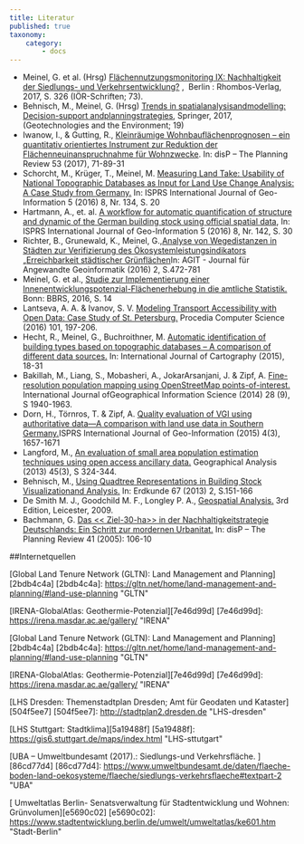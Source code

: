 ```yaml
---
title: Literatur
published: true
taxonomy:
    category:
        - docs
---
```


* Meinel, G. et al. (Hrsg) [Flächennutzungsmonitoring IX: Nachhaltigkeit der Siedlungs- und Verkehrsentwicklung?](http://slub.qucosa.de/landing-page/?tx_dlf[id]=http%3A%2F%2Fslub.qucosa.de%2Fapi%2Fqucosa%253A17248%2Fmets) ,  Berlin : Rhombos-Verlag, 2017, S. 326 (IÖR-Schriften; 73).
* Behnisch, M., Meinel, G. (Hrsg) [Trends in spatialanalysisandmodelling: Decision-support andplanningstrategies](https://doi.org/10.1007/978-3-319-52522-8), Springer, 2017, (Geotechnologies and the Environment; 19)
* Iwanow, I., & Gutting, R., [Kleinräumige Wohnbauflächenprognosen – ein quantitativ orientiertes Instrument zur Reduktion der Flächenneuinanspruchnahme für Wohnzwecke](https://www.tandfonline.com/doi/full/10.1080/02513625.2017.1414496"). In: disP – The Planning Review 53 (2017), 71-89-31
* Schorcht, M., Krüger, T., Meinel, M. [Measuring Land Take: Usability of National Topographic Databases as Input for Land Use Change Analysis: A Case Study from Germany.](http://www.mdpi.com/2220-9964/5/8/134/htm) In: ISPRS International Journal of Geo-Information 5 (2016) 8, Nr. 134, S. 20
* Hartmann, A., et. al. [A workflow for automatic quantification of structure and dynamic of the German building stock using official spatial data](http://www.mdpi.com/2220-9964/5/8/142), In: ISPRS International Journal of Geo-Information 5 (2016) 8, Nr. 142, S. 30
* Richter, B., Grunewald, K., Meinel, G.,[Analyse von Wegedistanzen in Städten zur Verifizierung des Ökosystemleistungsindikators „Erreichbarkeit städtischer Grünflächen](http://gispoint.de/fileadmin/user_upload/paper_gis_open/AGIT_2016/537622063.pdf)In: AGIT - Journal für Angewandte Geoinformatik (2016) 2, S.472-781
* Meinel, G. et al.,  [Studie zur Implementierung einer Innenentwicklungspotenzial-Flächenerhebung in die amtliche Statistik.](http://www.bbsr.bund.de/BBSR/DE/Veroeffentlichungen/BBSROnline/2016/bbsr-online-02-2016-dl.pdf?__blob=publicationFile&v=2) Bonn: BBRS, 2016, S. 14
* Lantseva, A. A. & Ivanov, S. V. [Modeling Transport Accessibility with Open Data: Case Study of St. Petersburg.](https://www.sciencedirect.com/science/article/pii/S1877050916326916) Procedia Computer Science (2016) 101, 197-206.
* Hecht, R., Meinel, G., Buchroithner, M. [Automatic identification of building types based on topographic databases – A comparison of different data sources.](https://www.tandfonline.com/doi/full/10.1080/23729333.2015.1055644) In: International Journal of Cartography (2015), 18-31
* Bakillah, M., Liang, S., Mobasheri, A., JokarArsanjani, J. & Zipf, A. [Fine-resolution population mapping using OpenStreetMap points-of-interest.](https://www.tandfonline.com/doi/abs/10.1080/13658816.2014.909045?src=recsys&journalCode=tgis20) International Journal ofGeographical Information Science (2014) 28 (9), S 1940-1963.
* Dorn, H., Törnros, T. & Zipf, A. [Quality evaluation of VGI using authoritative data—A comparison with land use data in Southern Germany.](http://www.mdpi.com/2220-9964/4/3/1657/htm)ISPRS International Journal of Geo-Information (2015) 4(3), 1657-1671
* Langford, M., [An evaluation of small area population estimation techniques using open access ancillary data.](https://onlinelibrary.wiley.com/doi/abs/10.1111/gean.12012) Geographical Analysis (2013) 45(3), S 324-344.
* Behnisch, M., [Using Quadtree Representations in Building Stock Visualizationand Analysis.](https://www2.ioer.de/recherche/pdf/2013_behnisch_erdkunde.pdf) In: Erdkunde 67 (2013) 2, S.151-166
* De Smith M. J., Goodchild M. F., Longley P. A., [Geospatial Analysis.](http://discovery.ucl.ac.uk/49154/) 3rd Edition, Leicester, 2009.
* Bachmann, G. [Das << Ziel-30-ha>> in der Nachhaltigkeitstrategie Deutschlands: Ein Schritt zur mordernen Urbanitat.](https://www.tandfonline.com/doi/pdf/10.1080/02513625.2005.10556914?needAccess=true) In: disP – The Planning Review 41 (2005): 106-10

##Internetquellen

[Global Land Tenure Network (GLTN): Land Management and Planning][2bdb4c4a]
[2bdb4c4a]: https://gltn.net/home/land-management-and-planning/#land-use-planning "GLTN"

[IRENA-GlobalAtlas: Geothermie-Potenzial][7e46d99d]
[7e46d99d]: https://irena.masdar.ac.ae/gallery/ "IRENA"

[Global Land Tenure Network (GLTN): Land Management and Planning][2bdb4c4a]
[2bdb4c4a]: https://gltn.net/home/land-management-and-planning/#land-use-planning "GLTN"

[IRENA-GlobalAtlas: Geothermie-Potenzial][7e46d99d]
[7e46d99d]: https://irena.masdar.ac.ae/gallery/ "IRENA"

[LHS Dresden: Themenstadtplan Dresden; Amt für Geodaten und Kataster][504f5ee7]
[504f5ee7]: http://stadtplan2.dresden.de "LHS-dresden"

[LHS Stuttgart: Stadtklima][5a19488f]
[5a19488f]: https://gis6.stuttgart.de/maps/index.html "LHS-sttutgart"

[UBA – Umweltbundesamt (2017).: Siedlungs-und Verkehrsfläche. ][86cd77d4]
[86cd77d4]: https://www.umweltbundesamt.de/daten/flaeche-boden-land-oekosysteme/flaeche/siedlungs-verkehrsflaeche#textpart-2 "UBA"

[  Umweltatlas Berlin- Senatsverwaltung für Stadtentwicklung und Wohnen: Grünvolumen][e5690c02]
[e5690c02]: https://www.stadtentwicklung.berlin.de/umwelt/umweltatlas/ke601.htm "Stadt-Berlin"
